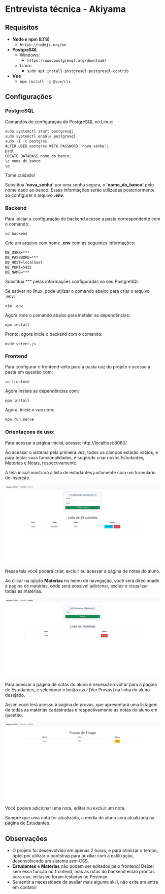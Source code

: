 # Entrevista técnica - Akiyama

## Requisitos

- **Node e npm (LTS)**
  - ```https://nodejs.org/en```
- **PostgreSQL**
   - Windows:
     -  ```https://www.postgresql.org/download/```
  -  Linux:
     -  ```sudo apt install postgresql postgresql-contrib```
- **Vue**
  - ```npm install -g @vue/cli```

## Configurações

### PostgreSQL

Comandos de configuraçao do PostgreSQL no Linux:
```
sudo systemctl start postgresql 
sudo systemctl enable postgresql 
sudo -i -u postgres
ALTER USER postgres WITH PASSWORD 'nova_senha';
psql
CREATE DATABASE nome_do_banco;
\c nome_do_banco
\q
```
Tome cuidado! 

Substitua **'nova_senha**' por uma senha segura, e **'nome_do_banco'** pelo nome dado ao banco. Essas informações serão utilizadas posteriormente ao configurar o arquivo **.env**.

### Backend
Para iniciar a configuração do backend acesse a pasta correspondente com o comando:
```
cd backend
```

Crie um arquivo com nome **.env** com as seguintes informações:
```
DB_USER=***
DB_PASSWORD=***
DB_HOST=localhost
DB_PORT=5432
DB_NAME=***
```

Substitua *** pelas informações configuradas no seu PostgreSQL


Se estiver no linux, pode utilizar o comando abaixo para criar o arquivo .env:
```
vim .env
```




Agora rode o comando abaixo para instalar as dependências:
```
npm install
```

Pronto, agora inicie o backend com o comando:
```
node server.js
```

### Frontend

Para configurar o frontend volte para a pasta raiz do projeto e acesse a pasta em questão com:
```
cd frontend
```

Agora instale as dependências com:
```
npm install
```

Agora, inicie o vue com:
```
npm run serve
```

### Orientaçoes de uso:
Para acessar a página inicial, acesse: http://localhost:8080/.

Ao acessar o sistema pela primeira vez, todos os campos estarão vazios, e para testar suas funcionalidades, é sugerido criar novos Estudantes, Materias e Notas, respectivamente.

A tela inicial mostrará a lista de estudantes juntamente com um formulário de inserção.

![Tela inicial](./src/Estudantes.png)

Nessa tela você poderá criar, excluir ou acessar a página de notas do aluno.

Ao clicar na opção **Materias** no menu de navegação, você será direcionado à pagina de matérias, onde será possivel adicionar, excluir e visualizar todas as matérias.

![Matérias](./src/Materias.png)

Para acessar á página de notas do aluno é necessário voltar para a página de Estudantes, e selecionar o botão azul [Ver Provas] na linha do aluno desejado.

Assim você terá acesso à página de provas, que apresentará uma listagem de todas as matérias cadastradas e respectivamente as notas do aluno em questão.

![Notas](./src/Notas.png)

Você podera adicionar uma nota, editar ou excluir um nota.

Sempre que uma nota for atualizada, a média do aluno será atualizada na página de Estudantes.

## Observações
- O projeto foi desenvolvido em apenas 2 horas, e para otimizar o tempo, optei por utilizar o bootstrap para auxiliar com a estilização, desenvolvendo um sistema *sem* CSS.
- **Estudantes** e **Materias** não podem ser editados pelo frontend! Deixei sem essa função no frontend, mas as rotas do backend estão prontas para uso, inclusive foram testadas no Postman. 
- Se sentir a necessidade de avaliar mais alguma skill, não exite em entra em contato!